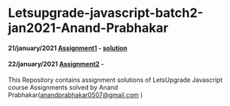 # Letsupgrade-javascript-batch2-jan2021-Anand-Prabhakar

#### 21/january/2021 [Assignment1](https://drive.google.com/drive/folders/15US7MsuUqnyCS83uxTE6JKkDhufUk9-q) - [solution](https://github.com/anandprabhakar0507/Letsupgrade-javascript-batch2-jan2021-Anand-Prabhakar/blob/main/Assignment%201%20solution.txt)

#### 22/january/2021  [Assignment2](https://drive.google.com/drive/folders/1irlQqq85SXLcFgL0ZjB8KB5GOaHdgKx7) - 


This Repository contains assignment solutions of LetsUpgrade Javascript course Assignments solved by Anand Prabhakar(anandprabhakar0507@gmail.com )
